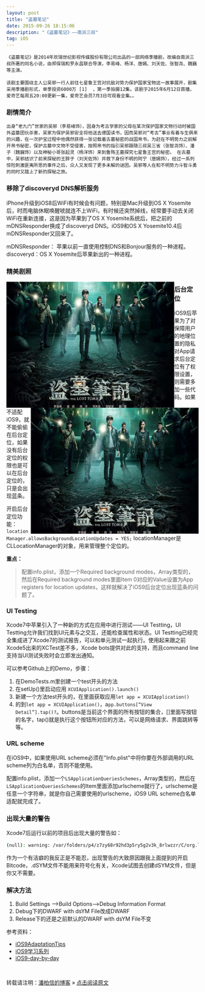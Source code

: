 ```yaml
---
layout: post
title: "盗墓笔记"
date: 2015-09-26 18:15:06 
description: "《盗墓笔记》——南派三叔"
tag: iOS
---
```



    《盗墓笔记》是2014年欢瑞世纪影视传媒股份有限公司出品的一部网络季播剧，改编自南派三叔所著的同名小说，由郑保瑞和罗永昌联合导演，李易峰、杨洋、唐嫣、刘天佐、张智尧、魏巍等主演。

    该剧主要围绕主人公吴邪一行人前往七星鲁王宫对抗敌对势力保护国家宝物这一故事展开，剧集采用季播剧形式，单季投资6000万 [1]  ，第一季拍摄12集。该剧于2015年6月12日首播，爱奇艺每周五20:00更新一集，爱奇艺会员7月3日可观看全集。。
     

### 剧情简介

    出身“老九门”世家的吴邪（李易峰饰），因身为考古学家的父母在某次保护国家文物行动时被国外盗墓团伙杀害，吴家为保护吴邪安全将他送去德国读书，因而吴邪对“考古”事业有着与生俱来的兴趣，在一次护宝过程中他偶然获得一张记载着古墓秘密的战国帛书，为赶在不明势力之前解开帛书秘密，保护古墓中文物不受侵害，按照帛书的指引吴邪跟随三叔吴三省（张智尧饰）、潘子（魏巍饰）以及神秘小哥张起灵（杨洋饰）来到鲁殇王墓探究七星鲁王宫的秘密。 在古墓中，吴邪结识了前来探秘的王胖子（刘天佐饰）并救下身份不明的阿宁（唐嫣饰），经过一系列惊险刺激匪夷所思的事件之后，众人又发现了更多未解的谜团。吴邪等人在和不明势力斗智斗勇的同时又踏上了新的探秘之旅。

### 移除了discoveryd DNS解析服务

iPhone升级到iOS8后WiFi有时候会有问题，特别是Mac升级到OS X Yosemite后，时而电脑休眠唤醒唬就连不上WiFi，有时候还突然掉线，经常要手动去关闭WiFi在重新连接，这是因为苹果到了OS X Yosemite系统后，把之前的mDNSResponder换成了discoveryd DNS。iOS9和OS X Yosemite10.4后mDNSResponder又回来了。

mDNSResponder： 苹果以前一直使用控制DNS和Bonjour服务的一种进程。
discoveryd：OS X Yosemite后苹果新出的一种进程。

### 精美剧照
<img src="/images/4.jpg"  width="440" height="330"  align="left"/>
<img src="/images/4.jpg"  width="440" height="330"  align="right"/>

### 后台定位

iOS9后苹果为了对保障用户的地理位置的隐私对App请求后台定位有了权限设置，则需要多加一些代码。如果不适配iOS9，就不能偷偷在后台定位，如果没有后台定位的权限也是可以在后台定位的，只是会出现蓝条。

开启后台定位功能：`locationManager.allowsBackgroundLocationUpdates = YES;`
locationManager是CLLocationManager的对象，用来管理整个定位的。

**重点：**

> 配置info.plist，添加一个Required background modes，Array类型的，然后在Required background modes里面Item 0对应的Value设置为App registers for location updates，这样就解决了iOS9后台定位出现蓝条的问题了。


### UI Testing
Xcode7中苹果引入了一种新的方式在应用中进行测试——UI Testting，UI Testting允许我们找到UI元素与之交互，还能检查属性和状态。UI Testting已经完全集成进了Xcode7的测试报告，可以和单元测试一起执行。使用起来跟之前Xcode5出来的XCTest差不多，Xcode bots提供对此的支持，而且command line支持当UI测试失败时会立即发出通知。

可以参考Github上的Demo，步骤：

1. 在DemoTests.m里创建一个test开头的方法
2. 在setUp()里启动应用 `XCUIApplication().launch()`
3. 新建一个方法test开头的，在里面获取应用`let app = XCUIApplication()`
4. 的到`let app = XCUIApplication()`，a`pp.buttons[“View Detail”].tap()?`。buttons是当前这个界面的所有按钮的集合，[]里面写按钮的名字，tap()就是执行这个按钮所对应的方法，可以是网络请求、界面跳转等等。


### URL scheme

在iOS9中，如果使用URL scheme必须在"Info.plist"中将你要在外部调用的URL scheme列为白名单，否则不能使用。

配置info.plist，添加一个`LSApplicationQueriesSchemes`，Array类型的，然后在`LSApplicationQueriesSchemes`的Item里面添加urlscheme就行了，urlscheme是任意一个字符串，就是你自己需要使用的urlscheme，iOS9 URL scheme白名单适配就完成了。

### 出现大量的警告

Xcode7后运行以前的项目后出现大量的警告如：

```bash
(null): warning: /var/folders/p4/z7zy68r92hd3p5ry5g2v3k_8rlwzzr/C/org.llvm.clang.dalmo/ModuleCache/1TXZDLI9N2EMV/Foundation-3DFYNEBRQSXST.pcm: No such file or directory。
```

作为一个有洁癖的我反正是不能忍，出现警告的大致原因跟我上面提到的开启Bitcode，.dSYM文件不能用来符号化有关，Xcode试图去创建dSYM文件，但是你又不需要。

### 解决方法

1. Build Settings ——>Build Options——>Debug Information Format
2. Debug下的DWARF with dsYM File改成DWARF
3. Release下的还是之前默认的DWARF with dsYM File不变
 

参考资料：

- [iOS9AdaptationTips](https://github.com/ChenYilong/iOS9AdaptationTips) 
- [iOS9学习系列](http://www.cocoachina.com/ios/20150821/13140.html) 
- [iOS9-day-by-day](https://github.com/shinobicontrols/iOS9-day-by-day)



<br>

转载请注明：[潘柏信的博客](http://baixin) » [点击阅读原文](http://baixin.io/2015/09/iOS9_Note/)
